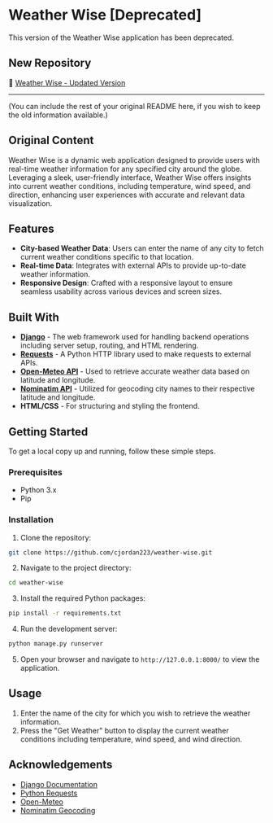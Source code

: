 # Weather Wise [Deprecated]

This version of the Weather Wise application has been deprecated.

## New Repository

🔗 [Weather Wise - Updated Version]((https://github.com/cjordan223/WeatherWise))


---

(You can include the rest of your original README here, if you wish to keep the old information available.)

## Original Content

Weather Wise is a dynamic web application designed to provide users with real-time weather information for any specified city around the globe. Leveraging a sleek, user-friendly interface, Weather Wise offers insights into current weather conditions, including temperature, wind speed, and direction, enhancing user experiences with accurate and relevant data visualization.

## Features

- **City-based Weather Data**: Users can enter the name of any city to fetch current weather conditions specific to that location.
- **Real-time Data**: Integrates with external APIs to provide up-to-date weather information.
- **Responsive Design**: Crafted with a responsive layout to ensure seamless usability across various devices and screen sizes.

## Built With

- **[Django](https://www.djangoproject.com/)** - The web framework used for handling backend operations including server setup, routing, and HTML rendering.
- **[Requests](https://docs.python-requests.org/en/master/)** - A Python HTTP library used to make requests to external APIs.
- **[Open-Meteo API](https://open-meteo.com/)** - Used to retrieve accurate weather data based on latitude and longitude.
- **[Nominatim API](https://nominatim.org/)** - Utilized for geocoding city names to their respective latitude and longitude.
- **HTML/CSS** - For structuring and styling the frontend.

## Getting Started

To get a local copy up and running, follow these simple steps.

### Prerequisites

- Python 3.x
- Pip

### Installation

1. Clone the repository:
```bash
git clone https://github.com/cjordan223/weather-wise.git
```

2. Navigate to the project directory:
```bash
cd weather-wise
```

3. Install the required Python packages:
```bash
pip install -r requirements.txt
```

4. Run the development server:
```bash
python manage.py runserver
```

5. Open your browser and navigate to `http://127.0.0.1:8000/` to view the application.

## Usage

1. Enter the name of the city for which you wish to retrieve the weather information.
2. Press the "Get Weather" button to display the current weather conditions including temperature, wind speed, and wind direction.

 

## Acknowledgements

- [Django Documentation](https://docs.djangoproject.com/en/3.2/)
- [Python Requests](https://docs.python-requests.org/en/master/)
- [Open-Meteo](https://open-meteo.com/)
- [Nominatim Geocoding](https://nominatim.org/)


 
